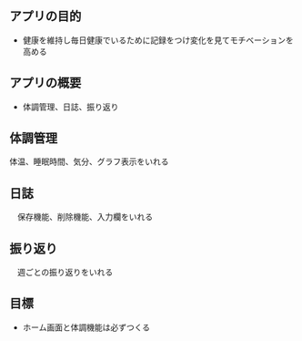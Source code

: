 ## アプリの目的
- 健康を維持し毎日健康でいるために記録をつけ変化を見てモチベーションを高める

## アプリの概要
- 体調管理、日誌、振り返り


## 体調管理
  体温、睡眠時間、気分、グラフ表示をいれる
## 日誌
　保存機能、削除機能、入力欄をいれる
## 振り返り
　週ごとの振り返りをいれる

## 目標
- ホーム画面と体調機能は必ずつくる


